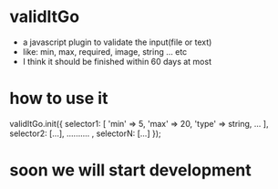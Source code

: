# validItGo
* a javascript plugin to validate the input(file or text)
* like: min, max, required, image, string ... etc 
* I think it should be finished within 60 days at most

# how to use it
validItGo.init({
selector1: [
'min' => 5,
'max' => 20,
'type' => string,
...
],
selector2: [...],
.......... ,
selectorN: [...]
});

# soon we will start development
